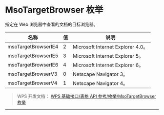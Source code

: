 # MsoTargetBrowser 枚举

指定在 Web 浏览器中查看的文档的目标浏览器。

| 名称                | 值  | 说明                              |
|---------------------|-----|-----------------------------------|
| msoTargetBrowserIE4 | 2   | Microsoft Internet Explorer 4.0。 |
| msoTargetBrowserIE5 | 3   | Microsoft Internet Explorer 5。   |
| msoTargetBrowserIE6 | 4   | Microsoft Internet Explorer 6。   |
| msoTargetBrowserV3  | 0   | Netscape Navigator 3。            |
| msoTargetBrowserV4  | 1   | Netscape Navigator 4。            |

> WPS 开发文档： [WPS 基础接口/表格 API 参考/枚举/MsoTargetBrowser 枚举](https://qn.cache.wpscdn.cn/encs/doc/office_v19/topics/WPS%20%E5%9F%BA%E7%A1%80%E6%8E%A5%E5%8F%A3/%E8%A1%A8%E6%A0%BC%20API%20%E5%8F%82%E8%80%83/%E6%9E%9A%E4%B8%BE/MsoTargetBrowser%20%E6%9E%9A%E4%B8%BE.html)

------------------------------------------------------------------------
